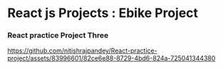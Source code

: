 # React js Projects : Ebike Project

### React practice Project Three


https://github.com/nitishrajpandey/React-practice-project/assets/83996601/82ce6e88-8729-4bd6-824a-725041344380

